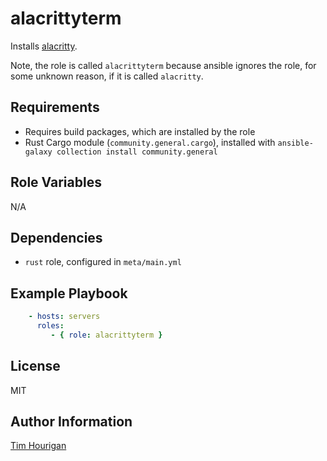 # alacrittyterm

Installs [alacritty](https://github.com/alacritty/alacritty).

Note, the role is called `alacrittyterm` because ansible ignores the role, for some unknown reason, if it is called `alacritty`.

## Requirements

- Requires build packages, which are installed by the role
- Rust Cargo module (`community.general.cargo`), installed with `ansible-galaxy collection install community.general`

## Role Variables

N/A

## Dependencies

- `rust` role, configured in `meta/main.yml`

## Example Playbook

```yaml
    - hosts: servers
      roles:
         - { role: alacrittyterm }
```

## License

MIT

## Author Information

[Tim Hourigan](https://github.com/timhourigan)

